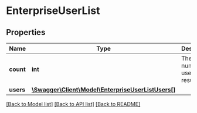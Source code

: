 # EnterpriseUserList

## Properties
Name | Type | Description | Notes
------------ | ------------- | ------------- | -------------
**count** | **int** | The number of users in the result. | [optional] 
**users** | [**\Swagger\Client\Model\EnterpriseUserListUsers[]**](EnterpriseUserListUsers.md) |  | [optional] 

[[Back to Model list]](../README.md#documentation-for-models) [[Back to API list]](../README.md#documentation-for-api-endpoints) [[Back to README]](../README.md)


